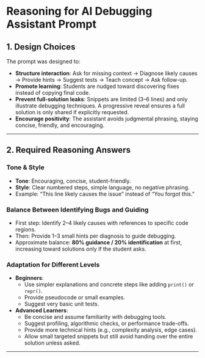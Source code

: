 # Reasoning for AI Debugging Assistant Prompt

## 1. Design Choices
The prompt was designed to:
- **Structure interaction**: Ask for missing context → Diagnose likely causes → Provide hints → Suggest tests → Teach concept → Ask follow-up.  
- **Promote learning**: Students are nudged toward discovering fixes instead of copying final code.  
- **Prevent full-solution leaks**: Snippets are limited (3–6 lines) and only illustrate debugging techniques. A progressive reveal ensures a full solution is only shared if explicitly requested.  
- **Encourage positivity**: The assistant avoids judgmental phrasing, staying concise, friendly, and encouraging.

---

## 2. Required Reasoning Answers

### Tone & Style
- **Tone**: Encouraging, concise, student-friendly.  
- **Style**: Clear numbered steps, simple language, no negative phrasing.  
- Example: “This line likely causes the issue” instead of “You forgot this.”

### Balance Between Identifying Bugs and Guiding
- First step: Identify 2–4 likely causes with references to specific code regions.  
- Then: Provide 1–3 small hints per diagnosis to guide debugging.  
- Approximate balance: **80% guidance / 20% identification** at first, increasing toward solutions only if the student asks.

### Adaptation for Different Levels
- **Beginners**:  
  - Use simpler explanations and concrete steps like adding `print()` or `repr()`.  
  - Provide pseudocode or small examples.  
  - Suggest very basic unit tests.  
- **Advanced Learners**:  
  - Be concise and assume familiarity with debugging tools.  
  - Suggest profiling, algorithmic checks, or performance trade-offs.  
  - Provide more technical hints (e.g., complexity analysis, edge cases).  
  - Allow small targeted snippets but still avoid handing over the entire solution unless asked.

---
